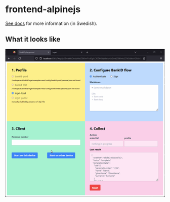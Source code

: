 # frontend-alpinejs

[See docs](https://docs.inget.app/frontend-alpinejs/om) for more information (in Swedish).

## What it looks like

![](./frontend-alpinejs.gif)